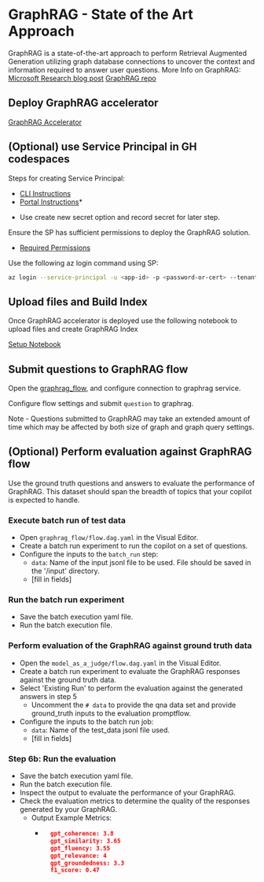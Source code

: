 # GraphRAG - State of the Art Approach

GraphRAG is a state-of-the-art approach to perform Retrieval Augmented Generation utilizing graph database connections to uncover the context and information required to answer user questions.
More Info on GraphRAG: [Microsoft Research blog post](https://www.microsoft.com/en-us/research/blog/graphrag-unlocking-llm-discovery-on-narrative-private-data/)
[GraphRAG repo](https://github.com/microsoft/graphrag?tab=readme-ov-file)

## Deploy GraphRAG accelerator
[GraphRAG Accelerator](https://github.com/Azure-Samples/graphrag-accelerator)

## (Optional) use Service Principal in GH codespaces
Steps for creating Service Principal: 
- [CLI Instructions](https://learn.microsoft.com/en-us/cli/azure/azure-cli-sp-tutorial-1?tabs=bash)
- [Portal Instructions](https://learn.microsoft.com/en-us/entra/identity-platform/howto-create-service-principal-portal)*
*  Use create new secret option and record secret for later step.
  
Ensure the SP has sufficient permissions to deploy the GraphRAG solution. 
- [Required Permissions](https://github.com/Azure-Samples/graphrag-accelerator/blob/main/docs/DEPLOYMENT-GUIDE.md#rbac-permissions)


Use the following az login command using SP:
```bash
az login --service-principal -u <app-id> -p <password-or-cert> --tenant <tenant>
```

## Upload files and Build Index
Once GraphRAG accelerator is deployed use the following notebook to upload files and create GraphRAG Index

[Setup Notebook](https://github.com/Azure-Samples/graphrag-accelerator/blob/main/notebooks/1-Quickstart.ipynb) 

## Submit questions to GraphRAG flow
Open the [graphrag_flow](https://github.com/pwine123/Transform-with-Azure-AI-Data-and-Apps-Platform/tree/main/src/flows/graphrag_flow), and configure connection to graphrag service.

Configure flow settings and submit `question` to graphrag.

Note - Questions submitted to GraphRAG may take an extended amount of time which may be affected by both size of graph and graph query settings.

## (Optional) Perform evaluation against GraphRAG flow
Use the ground truth questions and answers to evaluate the performance of GraphRAG.  This dataset should span the breadth of topics that your copilot is expected to handle.

### Execute batch run of test data
- Open `graphrag_flow/flow.dag.yaml` in the Visual Editor.
- Create a batch run experiment to run the copilot on a set of questions.
- Configure the inputs to the `batch_run` step:
  - `data`: Name of the input jsonl file to be used.  File should be saved in the '/input' directory.
  - [fill in fields]
  
### Run the batch run experiment
- Save the batch execution yaml file.
- Run the batch execution file.

### Perform evaluation of the GraphRAG against ground truth data
- Open the `model_as_a_judge/flow.dag.yaml` in the Visual Editor.
- Create a batch run experiment to evaluate the GraphRAG responses against the ground truth data.
- Select 'Existing Run' to perform the evaluation against the generated answers in step 5
  - Uncomment the `# data` to provide the qna data set and provide ground_truth inputs to the evaluation promptflow.
- Configure the inputs to the batch run job:
  - `data`: Name of the test_data jsonl file used. 
  - [fill in fields]

### Step 6b: Run the evaluation
- Save the batch execution yaml file.
- Run the batch execution file.
- Inspect the output to evaluate the performance of your GraphRAG.
- Check the evaluation metrics to determine the quality of the responses generated by your GraphRAG.
  - Output Example Metrics:
    - ```json
        gpt_coherence: 3.8
        gpt_similarity: 3.65
        gpt_fluency: 3.55
        gpt_relevance: 4
        gpt_groundedness: 3.3
        f1_score: 0.47
